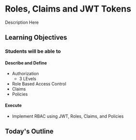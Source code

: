 # Roles, Claims and JWT Tokens

Description Here

## Learning Objectives

### Students will be able to

#### Describe and Define

- Authorization
  - 3 LEvels
- Role Based Access Control
- Claims
- Policies

#### Execute

- Implement RBAC using JWT, Roles, Claims, and Policies

## Today's Outline

<!-- To Be Completed By Instructor -->
